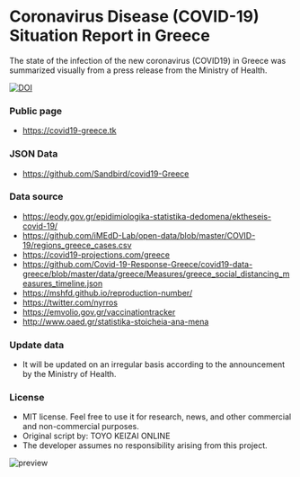 # Coronavirus Disease (COVID-19) Situation Report in Greece
The state of the infection of the new coronavirus (COVID19) in Greece was summarized visually from a press release from the Ministry of Health.

[![DOI](https://zenodo.org/badge/283898926.svg)](https://zenodo.org/badge/latestdoi/283898926)

### Public page
- https://covid19-greece.tk

### JSON Data
- https://github.com/Sandbird/covid19-Greece

### Data source
- https://eody.gov.gr/epidimiologika-statistika-dedomena/ektheseis-covid-19/
- https://github.com/iMEdD-Lab/open-data/blob/master/COVID-19/regions_greece_cases.csv
- https://covid19-projections.com/greece
- https://github.com/Covid-19-Response-Greece/covid19-data-greece/blob/master/data/greece/Measures/greece_social_distancing_measures_timeline.json
- https://mshfd.github.io/reproduction-number/
- https://twitter.com/nyrros
- https://emvolio.gov.gr/vaccinationtracker
- http://www.oaed.gr/statistika-stoicheia-ana-mena

### Update data
- It will be updated on an irregular basis according to the announcement by the Ministry of Health.

### License
- MIT license. Feel free to use it for research, news, and other commercial and non-commercial purposes.
- Original script by: TOYO KEIZAI ONLINE
- The developer assumes no responsibility arising from this project.

![preview](https://user-images.githubusercontent.com/204934/126971035-edd257c3-aeed-412a-bc84-64e0744e8fb0.png)
